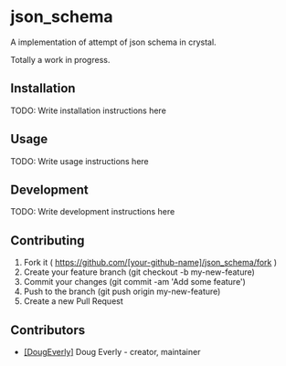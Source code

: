 # json_schema

A implementation of attempt of json schema in crystal.

Totally a work in progress.

## Installation


TODO: Write installation instructions here


## Usage



TODO: Write usage instructions here

## Development

TODO: Write development instructions here

## Contributing

1. Fork it ( https://github.com/[your-github-name]/json_schema/fork )
2. Create your feature branch (git checkout -b my-new-feature)
3. Commit your changes (git commit -am 'Add some feature')
4. Push to the branch (git push origin my-new-feature)
5. Create a new Pull Request

## Contributors

- [[DougEverly]](https://github.com/[DougEverly]) Doug Everly - creator, maintainer
